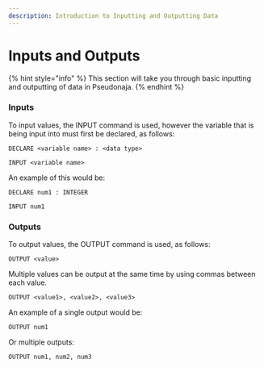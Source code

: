 ```yaml
---
description: Introduction to Inputting and Outputting Data
---
```


# Inputs and Outputs

{% hint style="info" %}
This section will take you through basic inputting and outputting of data in Pseudonaja.
{% endhint %}

### Inputs

To input values, the INPUT command is used, however the variable that is being input into must first be declared, as follows:

```
DECLARE <variable name> : <data type>

INPUT <variable name>
```

An example of this would be:

```
DECLARE num1 : INTEGER

INPUT num1
```

### Outputs

To output values, the OUTPUT command is used, as follows:

```
OUTPUT <value>
```

Multiple values can be output at the same time by using commas between each value.

```
OUTPUT <value1>, <value2>, <value3>
```

An example of a single output would be:

```
OUTPUT num1
```

Or multiple outputs:

```
OUTPUT num1, num2, num3
```
